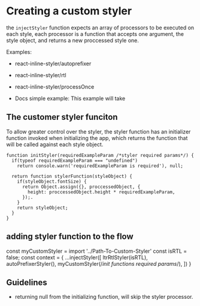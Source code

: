 # Creating a custom styler

the `injectStyler` function expects an array of processors to be executed on each style, each processor is a function that accepts one argument, the style object, and returns a new proccessed style one.

Examples:

- react-inline-styler/autoprefixer
- react-inline-styler/rtl
- react-inline-styler/processOnce

- Docs simple example:
  This example will take 


## The customer styler funciton

To allow greater control over the styler, the styler function has an initializer function invoked when initializing the app,
which returns the function that will be called against each style object.

```
function initStyler(requiredExampleParam /*styler required params*/) {
  if(typeof requiredExampleParam === "undefined")
    return console.warn('requiredExampleParam is required'), null;

  return function stylerFunction(styleObject) {
    if(styleObject.fontSize) {
      return Object.assign({}, proccessedObject, {
        height: proccessedObject.height * requiredExampleParam,
      });.
    }
    return styleObject;
  }
}
```

## adding styler function to the flow
const myCustomStyler = import '../Path-To-Custom-Styler'
const isRTL = false;
const context = {
  ...injectStyler([
    ltrRtlStyler(isRTL),
    autoPrefixerStyler(),
    myCustomStyler(/*init functions required params*/),
  ])
}

## Guidelines

- returning null from the initializing function, will skip the styler processor.

